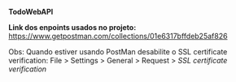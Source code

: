 **TodoWebAPI**

**Link dos enpoints usados no projeto:**
https://www.getpostman.com/collections/01e6317bffdeb25af826

Obs: Quando estiver usando PostMan desabilite o SSL certificate verification: File > Settings > General > Request > *SSL certificate verification*
